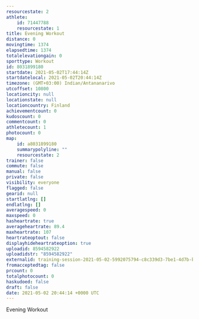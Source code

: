 ```yaml
---
resourcestate: 2
athlete:
    id: 71447788
    resourcestate: 1
title: Evening Workout
distance: 0
movingtime: 1374
elapsedtime: 1374
totalelevationgain: 0
sporttype: Workout
id: 8031899180
startdate: 2021-05-02T17:44:14Z
startdatelocal: 2021-05-02T20:44:14Z
timezone: (GMT+03:00) Indian/Antananarivo
utcoffset: 10800
locationcity: null
locationstate: null
locationcountry: Finland
achievementcount: 0
kudoscount: 0
commentcount: 0
athletecount: 1
photocount: 0
map:
    id: a8031899180
    summarypolyline: ""
    resourcestate: 2
trainer: false
commute: false
manual: false
private: false
visibility: everyone
flagged: false
gearid: null
startlatlng: []
endlatlng: []
averagespeed: 0
maxspeed: 0
hasheartrate: true
averageheartrate: 89.4
maxheartrate: 107
heartrateoptout: false
displayhideheartrateoption: true
uploadid: 8594582922
uploadidstr: "8594582922"
externalid: training-session-2021-05-02-5992075794-c8c339d3-7be1-4d7b-b21c-f6f6a86e076e.fit
fromacceptedtag: false
prcount: 0
totalphotocount: 0
haskudoed: false
draft: false
date: 2021-05-02 20:44:14 +0000 UTC
---
```

Evening Workout